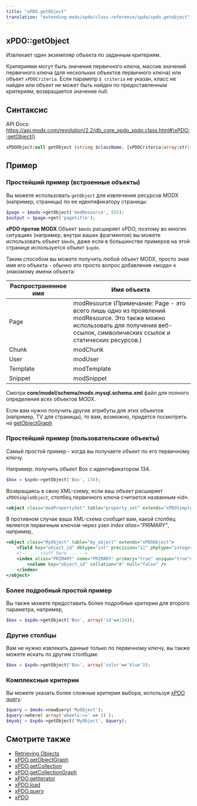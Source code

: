```yaml
---
title: "xPDO.getObject"
translation: "extending-modx/xpdo/class-reference/xpdo/xpdo.getobject"
---
```


## xPDO::getObject

Извлекает один экземпляр объекта по заданным критериям.

Критериями могут быть значения первичного ключа, массив значений первичного ключа (для нескольких объектов первичного ключа) или объект `xPDOCriteria`. Если параметр `$ criteria` не указан, класс не найден или объект не может быть найден по предоставленным критериям, возвращается значение null.

## Синтаксис

API Docs: <https://api.modx.com/revolution/2.2/db_core_xpdo_xpdo.class.html#\xPDO::getObject()>

```php
xPDOObject|null getObject (string $className, [xPDOCriteria|array|str|int $criteria = null], [bool|int $cacheFlag = true])
```

## Пример

### Простейший пример (встроенные объекты)

Вы можете использовать `getObject` для извлечения ресурсов MODX (например, страницы) по ее идентификатору страницы:

```php
$page = $modx->getObject('modResource', 555);
$output = $page->get('pagetitle');
```

**xPDO против MODX**
Объект `$modx` расширяет xPDO, поэтому во многих ситуациях (например, внутри ваших фрагментов) вы можете использовать объект `$modx`, даже если в большинстве примеров на этой странице используется объект `$xpdo`.

Таким способом вы можете получить любой объект MODX, просто зная имя его объекта - обычно это просто вопрос добавления «мода» к знакомому имени объекта:

| Распространенное имя | Имя объекта                                                                                                                                                                         |
| -------------------- | ----------------------------------------------------------------------------------------------------------------------------------------------------------------------------------- |
| Page                 | modResource (Примечание: Page - это всего лишь одно из проявлений modResource. Это также можно использовать для получения веб-ссылок, символических ссылок и статических ресурсов.) |
| Chunk                | modChunk                                                                                                                                                                            |
| User                 | modUser                                                                                                                                                                             |
| Template             | modTemplate                                                                                                                                                                         |
| Snippet              | modSnippet                                                                                                                                                                          |

Смотри **core/model/schema/modx.mysql.schema.xml** файл для полного определения всех объектов MODX.

Если вам нужно получить другие атрибуты для этих объектов (например, TV для страницы), то вам, возможно, придется посмотреть на [getObjectGraph](extending-modx/xpdo/class-reference/xpdo/xpdo.getobjectgraph "xPDO.getObjectGraph")

### Простейший пример (пользовательские объекты)

Самый простой пример - когда вы получаете объект по его первичному ключу.

Например. получить объект Box с идентификатором 134.

```php
$box = $xpdo->getObject('Box', 134);
```

Возвращаясь в свою XML-схему, если ваш объект расширяет `xPDOSimpleObject`, столбец первичного ключа считается названным «id».

```xml
<object class="modPropertySet" table="property_set" extends="xPDOSimpleObject">
```

В противном случае ваша XML-схема сообщит вам, какой столбец является первичным ключом через узел _index alias="PRIMARY"_, например,

```xml
<object class="MyObject" table="my_object" extends="xPDOObject">
    <field key="object_id" dbtype="int" precision="11" phptype="integer" null="false" index="pk"  generated="native" />
    <!-- ... stuff here ... -->
    <index alias="PRIMARY" name="PRIMARY" primary="true" unique="true">
        <column key="object_id" collation="A" null="false" />
    </index>
</object>
```

### Более подробный простой пример

Вы также можете предоставить более подробные критерии для второго параметра, например,

```php
$box = $xpdo->getObject('Box', array('id'=>134));
```

### Другие столбцы

Вам не нужно извлекать данные только по первичному ключу, вы также можете искать по другим столбцам:

```php
$box = $xpdo->getObject('Box', array('color'=>'blue'));
```

### Комплексные критерии

Вы можете указать более сложные критерии выбора, используя [xPDO query](extending-modx/xpdo/class-reference/xpdo/xpdo.newquery "xPDO.newQuery"):

```php
$query = $modx->newQuery('MyObject');
$query->where( array('wheels:>=' => 3) );
$myobj = $xpdo->getObject('MyObject', $query);
```

## Смотрите также

-   [Retrieving Objects](extending-modx/xpdo/retrieving-objects "Retrieving Objects")
-   [xPDO.getObjectGraph](extending-modx/xpdo/class-reference/xpdo/xpdo.getobjectgraph "xPDO.getObjectGraph")
-   [xPDO.getCollection](extending-modx/xpdo/class-reference/xpdo/xpdo.getcollection "xPDO.getCollection")
-   [xPDO.getCollectionGraph](extending-modx/xpdo/class-reference/xpdo/xpdo.getcollectiongraph "xPDO.getCollectionGraph")
-   [xPDO.getIterator](extending-modx/xpdo/class-reference/xpdo/xpdo.getiterator "xPDO.getIterator")
-   [xPDO.load](extending-modx/xpdo/class-reference/xpdo/xpdo.loadclass "xPDO.loadClass")
-   [xPDO.query](extending-modx/xpdo/class-reference/xpdo/xpdo.query "xPDO.query")
-   [xPDO](extending-modx/xpdo "xPDO")
